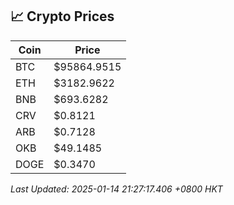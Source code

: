 ## 📈 Crypto Prices

| Coin | Price |
| ---- | ----- |
| BTC | $95864.9515 |
| ETH | $3182.9622 |
| BNB | $693.6282 |
| CRV | $0.8121 |
| ARB | $0.7128 |
| OKB | $49.1485 |
| DOGE | $0.3470 |

_Last Updated: 2025-01-14 21:27:17.406 +0800 HKT_